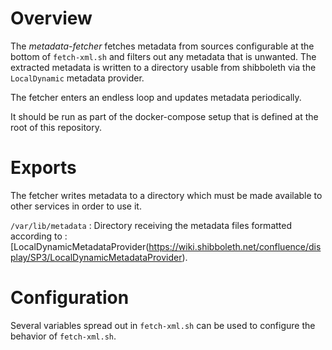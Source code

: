 # Overview

The _metadata-fetcher_ fetches metadata from sources configurable at the
bottom of `fetch-xml.sh` and filters out any metadata that is unwanted.
The extracted metadata is written to a directory usable from shibboleth
via the `LocalDynamic` metadata provider.

The fetcher enters an endless loop and updates metadata periodically.

It should be run as part of the docker-compose setup that is defined at the
root of this repository.

# Exports

The fetcher writes metadata to a directory which must be made available to
other services in order to use it.

`/var/lib/metadata`
: Directory receiving the metadata files formatted according to
: [LocalDynamicMetadataProvider(https://wiki.shibboleth.net/confluence/display/SP3/LocalDynamicMetadataProvider).

# Configuration

Several variables spread out in `fetch-xml.sh` can be used to configure the
behavior of `fetch-xml.sh`.
